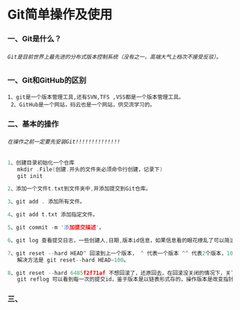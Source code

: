 ﻿# Git简单操作及使用
### 一、Git是什么？
######    `Git是目前世界上最先进的分布式版本控制系统（没有之一，高端大气上档次不接受反驳）。`

### 一、Git和GitHub的区别
  	1、git是一个版本管理工具,还有SVN,TFS ,VSS都是一个版本管理工具。
 	 2、GitHub是一个网站，码云也是一个网站，供交流学习的。
  
### 二、基本的操作
###### `在操作之前一定要先安装Git!!!!!!!!!!!!!!`
``` .c
1、创建目录初始化一个仓库
   mkdir .File(创建.开头的文件夹必须命令行创建，记录下)
   git init 

2、添加一个文件t.txt到文件夹中,并添加提交到Git仓库。

3、git add . 添加所有文件。

4、git add t.txt 添加指定文件。

5、git commit -m '添加提交描述'。

6、git log 查看提交日志，一些创建人,日期,版本id信息，如果信息看的眼花缭乱了可以简洁一点的命令:git log --pretty=oneline

7、git reset --hard HEAD^ 回滚到上一个版本， ^ 代表一个版本 ^^ 代表2个版本，100个的话就慢慢数吧^--^，
   解决方法是 git reset--hard HEAD~100。

8、git reset --hard 6485f2f71af 不想回滚了，还原回去，在回滚没关闭的情况下，关了你就不知道上一次提交的id了，如果真的关了咋整
   git reflog 可以看到每一次的提交id，鉴于版本是以链表形式存的，操作版本是改变指针的,所以速度会是炒鸡块。

```

	 
### 三、
